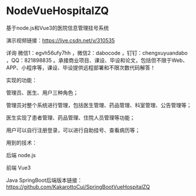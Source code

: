 # NodeVueHospitalZQ
基于node.js和Vue3的医院信息管理挂号系统

演示视频链接：https://live.csdn.net/v/310535

详询 微信1：egvh56ufy7hh ，微信2：dabocode ，钉钉：chengxuyuandabo ，QQ：821898835 。承接商业项目、课设、毕设和论文，包括但不限于Web、APP、小程序等，课设、毕设提供远程部署和不限次数代码解答！

实现的功能：

管理员、医生、用户三种角色；

管理员对整个系统进行管理，包括医生管理、药品管理、科室管理、公告管理等；

医生实现了患者管理、药品管理、住院人员管理等功能；

用户可以自行注册登录，可以进行自助挂号、查看病历等；

用到的技术：

后端 node.js

前端 Vue3

Java SpringBoot后端版本链接：https://github.com/KakarottoCui/SpringBootVueHospitalZQ
